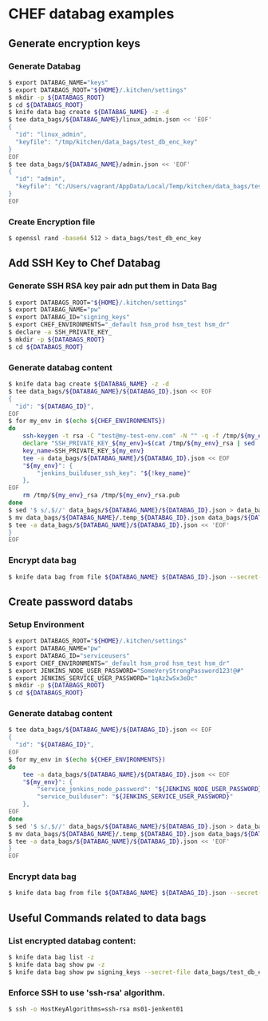 # CHEF databag examples
## Generate encryption keys
### Generate Databag
```bash
$ export DATABAG_NAME="keys"
$ export DATABAGS_ROOT="${HOME}/.kitchen/settings"
$ mkdir -p ${DATABAGS_ROOT}
$ cd ${DATABAGS_ROOT}
$ knife data bag create ${DATABAG_NAME} -z -d
$ tee data_bags/${DATABAG_NAME}/linux_admin.json << 'EOF'
{
  "id": "linux_admin",
  "keyfile": "/tmp/kitchen/data_bags/test_db_enc_key"
}
EOF
$ tee data_bags/${DATABAG_NAME}/admin.json << 'EOF'
{
  "id": "admin",
  "keyfile": "C:/Users/vagrant/AppData/Local/Temp/kitchen/data_bags/test_db_enc_key"
}
EOF
```
### Create Encryption file
```bash
$ openssl rand -base64 512 > data_bags/test_db_enc_key
```


## Add SSH Key to Chef Databag
### Generate SSH RSA key pair adn put them in Data Bag
```bash
$ export DATABAGS_ROOT="${HOME}/.kitchen/settings"
$ export DATABAG_NAME="pw"
$ export DATABAG_ID="signing_keys"
$ export CHEF_ENVIRONMENTS="_default hsm_prod hsm_test hsm_dr"
$ declare -a SSH_PRIVATE_KEY_
$ mkdir -p ${DATABAGS_ROOT}
$ cd ${DATABAGS_ROOT}
```

### Generate databag content
```bash
$ knife data bag create ${DATABAG_NAME} -z -d
$ tee data_bags/${DATABAG_NAME}/${DATABAG_ID}.json << EOF
{
  "id": "${DATABAG_ID}",
EOF
$ for my_env in $(echo ${CHEF_ENVIRONMENTS})
do
    ssh-keygen -t rsa -C "test@my-test-env.com" -N "" -q -f /tmp/${my_env}_rsa
    declare "SSH_PRIVATE_KEY_${my_env}=$(cat /tmp/${my_env}_rsa | sed 's/$/\\n/g'| tr -d '\r\n')"
    key_name=SSH_PRIVATE_KEY_${my_env}
    tee -a data_bags/${DATABAG_NAME}/${DATABAG_ID}.json << EOF
    "${my_env}": { 
        "jenkins_builduser_ssh_key": "${!key_name}"
    },
EOF
    rm /tmp/${my_env}_rsa /tmp/${my_env}_rsa.pub
done
$ sed '$ s/,$//' data_bags/${DATABAG_NAME}/${DATABAG_ID}.json > data_bags/${DATABAG_NAME}/.temp_${DATABAG_ID}.json
$ mv data_bags/${DATABAG_NAME}/.temp_${DATABAG_ID}.json data_bags/${DATABAG_NAME}/${DATABAG_ID}.json
$ tee -a data_bags/${DATABAG_NAME}/${DATABAG_ID}.json << 'EOF'
}
EOF
```
### Encrypt data bag
```bash
$ knife data bag from file ${DATABAG_NAME} ${DATABAG_ID}.json --secret-file data_bags/test_db_enc_key -z
```


## Create password databs
### Setup Environment
```bash
$ export DATABAGS_ROOT="${HOME}/.kitchen/settings"
$ export DATABAG_NAME="pw"
$ export DATABAG_ID="serviceusers"
$ export CHEF_ENVIRONMENTS="_default hsm_prod hsm_test hsm_dr"
$ export JENKINS_NODE_USER_PASSWORD="SomeVeryStrongPassword123!@#"
$ export JENKINS_SERVICE_USER_PASSWORD="1qAz2wSx3eDc"
$ mkdir -p ${DATABAGS_ROOT}
$ cd ${DATABAGS_ROOT}
```

### Generate databag content
```bash
$ tee data_bags/${DATABAG_NAME}/${DATABAG_ID}.json << EOF
{
  "id": "${DATABAG_ID}",
EOF
$ for my_env in $(echo ${CHEF_ENVIRONMENTS})
do
    tee -a data_bags/${DATABAG_NAME}/${DATABAG_ID}.json << EOF
    "${my_env}": { 
        "service_jenkins_node_password": "${JENKINS_NODE_USER_PASSWORD}",
        "service_builduser": "${JENKINS_SERVICE_USER_PASSWORD}"
    },
EOF
done
$ sed '$ s/,$//' data_bags/${DATABAG_NAME}/${DATABAG_ID}.json > data_bags/${DATABAG_NAME}/.temp_${DATABAG_ID}.json
$ mv data_bags/${DATABAG_NAME}/.temp_${DATABAG_ID}.json data_bags/${DATABAG_NAME}/${DATABAG_ID}.json
$ tee -a data_bags/${DATABAG_NAME}/${DATABAG_ID}.json << 'EOF'
}
EOF
```

### Encrypt data bag
```bash
$ knife data bag from file ${DATABAG_NAME} ${DATABAG_ID}.json --secret-file data_bags/test_db_enc_key -z
```

## Useful Commands related to data bags
### List encrypted databag content:
```bash
$ knife data bag list -z
$ knife data bag show pw -z
$ knife data bag show pw signing_keys --secret-file data_bags/test_db_enc_key -z
```

### Enforce SSH to use 'ssh-rsa' algorithm.
```bash
$ ssh -o HostKeyAlgorithms=ssh-rsa ms01-jenkent01